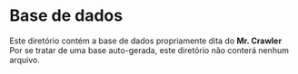 ﻿Base de dados
============================

Este diretório contém a base de dados propriamente dita do **Mr. Crawler**
Por se tratar de uma base auto-gerada, este diretório não conterá nenhum arquivo.
